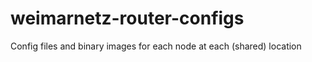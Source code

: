 weimarnetz-router-configs
=========================

Config files and binary images for each node at each (shared) location
